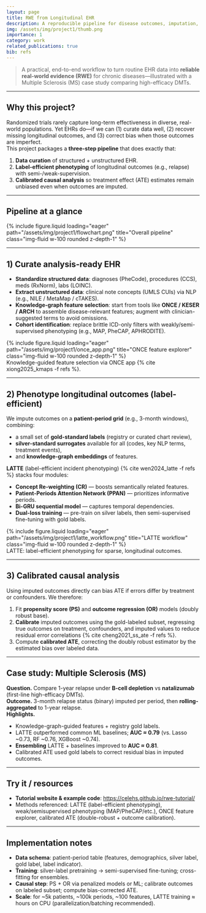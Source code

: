 ```yaml
---
layout: page
title: RWE from Longitudinal EHR
description: A reproducible pipeline for disease outcomes, imputation, and calibrated causal analysis
img: /assets/img/project1/thumb.png
importance: 1
category: work
related_publications: true
bib: refs
---
```


> A practical, end-to-end workflow to turn routine EHR data into **reliable real-world evidence (RWE)** for chronic diseases—illustrated with a Multiple Sclerosis (MS) case study comparing high-efficacy DMTs.

---

## Why this project?

Randomized trials rarely capture long-term effectiveness in diverse, real-world populations. Yet EHRs do—if we can (1) curate data well, (2) recover missing longitudinal outcomes, and (3) correct bias when those outcomes are imperfect.  
This project packages a **three-step pipeline** that does exactly that:

1. **Data curation** of structured + unstructured EHR.
2. **Label-efficient phenotyping** of longitudinal outcomes (e.g., relapse) with semi-/weak-supervision.
3. **Calibrated causal analysis** so treatment effect (ATE) estimates remain unbiased even when outcomes are imputed.

---

## Pipeline at a glance

<div class="row justify-content-center project-fig">
  <div class="col-xl-11 col-lg-12 col-md-13">
    {% include figure.liquid
       loading="eager"
       path="/assets/img/project1/flowchart.png"
       title="Overall pipeline"
       class="img-fluid w-100 rounded z-depth-1" %}
  </div>
</div>

---

## 1) Curate analysis-ready EHR

- **Standardize structured data**: diagnoses (PheCode), procedures (CCS), meds (RxNorm), labs (LOINC).
- **Extract unstructured data**: clinical note concepts (UMLS CUIs) via NLP (e.g., NILE / MetaMap / cTAKES).
- **Knowledge-graph feature selection**: start from tools like **ONCE / KESER / ARCH** to assemble disease-relevant features; augment with clinician-suggested terms to avoid omissions.
- **Cohort identification**: replace brittle ICD-only filters with weakly/semi-supervised phenotyping (e.g., MAP, PheCAP, APHRODITE).

<div class="row justify-content-center project-fig">
  <div class="col-xl-11 col-lg-12 col-md-13">
    {% include figure.liquid
       loading="eager"
       path="/assets/img/project1/once_app.png"
       title="ONCE feature explorer"
       class="img-fluid w-100 rounded z-depth-1" %}
  </div>
</div>
<div class="caption">
  Knowledge-guided feature selection via ONCE app {% cite xiong2025_kmaps -f refs %}.
</div>

---

## 2) Phenotype longitudinal outcomes (label-efficient)

We impute outcomes on a **patient-period grid** (e.g., 3-month windows), combining:

- a small set of **gold-standard labels** (registry or curated chart review),
- **silver-standard surrogates** available for all (codes, key NLP terms, treatment events),
- and **knowledge-graph embeddings** of features.

**LATTE** (label-efficient incident phenotyping) {% cite wen2024_latte -f refs %} stacks four modules:

- **Concept Re-weighting (CR)** — boosts semantically related features.
- **Patient-Periods Attention Network (PPAN)** — prioritizes informative periods.
- **Bi-GRU sequential model** — captures temporal dependencies.
- **Dual-loss training** — pre-train on silver labels, then semi-supervised fine-tuning with gold labels.

<div class="row justify-content-center project-fig">
  <div class="col-xl-11 col-lg-12 col-md-13">
    {% include figure.liquid
       loading="eager"
       path="/assets/img/project1/latte_workflow.png"
       title="LATTE workflow"
       class="img-fluid w-100 rounded z-depth-1" %}
  </div>
</div>
<div class="caption">
  LATTE: label-efficient phenotyping for sparse, longitudinal outcomes.
</div>

---

## 3) Calibrated causal analysis

Using imputed outcomes directly can bias ATE if errors differ by treatment or confounders. We therefore:

1. Fit **propensity score (PS)** and **outcome regression (OR)** models (doubly robust base).
2. **Calibrate** imputed outcomes using the gold-labeled subset, regressing true outcomes on treatment, confounders, and imputed values to reduce residual error correlations {% cite cheng2021_ss_ate -f refs %}.
3. Compute **calibrated ATE**, correcting the doubly robust estimator by the estimated bias over labeled data.

---

## Case study: Multiple Sclerosis (MS)

**Question.** Compare 1-year relapse under **B-cell depletion** vs **natalizumab** (first-line high-efficacy DMTs).  
**Outcome.** 3-month relapse status (binary) imputed per period, then **rolling-aggregated** to 1-year relapse.  
**Highlights.**

- Knowledge-graph-guided features + registry gold labels.
- LATTE outperformed common ML baselines; **AUC ≈ 0.79** (vs. Lasso ~0.73, RF ~0.76, XGBoost ~0.74).
- **Ensembling** LATTE + baselines improved to **AUC ≈ 0.81**.
- Calibrated ATE used gold labels to correct residual bias in imputed outcomes.

---

## Try it / resources

- **Tutorial website & example code**: <https://celehs.github.io/rwe-tutorial/>
- Methods referenced: LATTE (label-efficient phenotyping), weak/semisupervised phenotyping (MAP/PheCAP/etc.), ONCE feature explorer, calibrated ATE (double-robust + outcome calibration).

---

## Implementation notes

- **Data schema**: patient-period table (features, demographics, silver label, gold label, label indicator).
- **Training**: silver-label pretraining → semi-supervised fine-tuning; cross-fitting for ensembles.
- **Causal step**: PS + OR via penalized models or ML; calibrate outcomes on labeled subset; compute bias-corrected ATE.
- **Scale**: for ~5k patients, ~100k periods, ~100 features, LATTE training ≈ hours on CPU (parallelization/batching recommended).
